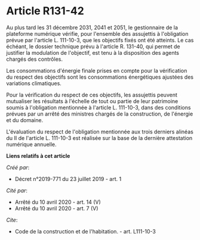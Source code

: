 # Article R131-42

Au plus tard les 31 décembre 2031, 2041 et 2051, le gestionnaire de la plateforme numérique vérifie, pour l'ensemble des
assujettis à l'obligation prévue par l'article L. 111-10-3, que les objectifs fixés ont été atteints. Le cas échéant, le
dossier technique prévu à l'article R. 131-40, qui permet de justifier la modulation de l'objectif, est tenu à la disposition
des agents chargés des contrôles.

Les consommations d'énergie finale prises en compte pour la vérification du respect des objectifs sont les consommations
énergétiques ajustées des variations climatiques.

Pour la vérification du respect de ces objectifs, les assujettis peuvent mutualiser les résultats à l'échelle de tout ou
partie de leur patrimoine soumis à l'obligation mentionnée à l'article L. 111-10-3, dans des conditions prévues par un arrêté
des ministres chargés de la construction, de l'énergie et du domaine.

L'évaluation du respect de l'obligation mentionnée aux trois derniers alinéas du II de l'article L. 111-10-3 est réalisée sur
la base de la dernière attestation numérique annuelle.

**Liens relatifs à cet article**

_Créé par_:

  - Décret n°2019-771 du 23 juillet 2019 - art. 1

_Cité par_:

  - Arrêté du 10 avril 2020 - art. 14 (V)
  - Arrêté du 10 avril 2020 - art. 7 (V)

_Cite_:

  - Code de la construction et de l'habitation. - art. L111-10-3
